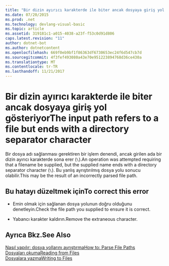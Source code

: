 ```yaml
---
title: "Bir dizin ayırıcı karakterde ile biter ancak dosyaya giriş yol gösteriyor"
ms.date: 07/20/2015
ms.prod: .net
ms.technology: devlang-visual-basic
ms.topic: article
ms.assetid: 319181c1-a015-4038-a23f-f53c0d91d806
caps.latest.revision: "11"
author: dotnet-bot
ms.author: dotnetcontent
ms.openlocfilehash: 669f0eb9bf1f86363df6730653ec24f6d547cb7d
ms.sourcegitcommit: 4f3fef493080a43e70e951223894768d36ce430a
ms.translationtype: MT
ms.contentlocale: tr-TR
ms.lasthandoff: 11/21/2017
---
```

# <a name="the-input-path-refers-to-a-file-but-ends-with-a-directory-separator-character"></a><span data-ttu-id="0de30-102">Bir dizin ayırıcı karakterde ile biter ancak dosyaya giriş yol gösteriyor</span><span class="sxs-lookup"><span data-stu-id="0de30-102">The input path refers to a file but ends with a directory separator character</span></span>
<span data-ttu-id="0de30-103">Bir dosya adı sağlanması gerektiren bir işlem denendi, ancak girilen ada bir dizin ayırıcı karakterde sona erer (`\`).</span><span class="sxs-lookup"><span data-stu-id="0de30-103">An operation was attempted requiring that a filename be supplied, but the supplied name ends with a directory separator character (`\`).</span></span> <span data-ttu-id="0de30-104">Bu yanlış ayrıştırılmış dosya yolu sonucu olabilir.</span><span class="sxs-lookup"><span data-stu-id="0de30-104">This may be the result of an incorrectly parsed file path.</span></span>  
  
## <a name="to-correct-this-error"></a><span data-ttu-id="0de30-105">Bu hatayı düzeltmek için</span><span class="sxs-lookup"><span data-stu-id="0de30-105">To correct this error</span></span>  
  
-   <span data-ttu-id="0de30-106">Emin olmak için sağlanan dosya yolunun doğru olduğunu denetleyin.</span><span class="sxs-lookup"><span data-stu-id="0de30-106">Check the file path you supplied to ensure it is correct.</span></span>  
  
-   <span data-ttu-id="0de30-107">Yabancı karakter kaldırın.</span><span class="sxs-lookup"><span data-stu-id="0de30-107">Remove the extraneous character.</span></span>  
  
## <a name="see-also"></a><span data-ttu-id="0de30-108">Ayrıca Bkz.</span><span class="sxs-lookup"><span data-stu-id="0de30-108">See Also</span></span>  
 [<span data-ttu-id="0de30-109">Nasıl yapılır: dosya yollarını ayrıştırma</span><span class="sxs-lookup"><span data-stu-id="0de30-109">How to: Parse File Paths</span></span>](../../visual-basic/developing-apps/programming/drives-directories-files/how-to-parse-file-paths.md)  
 [<span data-ttu-id="0de30-110">Dosyaları okuma</span><span class="sxs-lookup"><span data-stu-id="0de30-110">Reading from Files</span></span>](../../visual-basic/developing-apps/programming/drives-directories-files/reading-from-files.md)  
 [<span data-ttu-id="0de30-111">Dosyalara yazma</span><span class="sxs-lookup"><span data-stu-id="0de30-111">Writing to Files</span></span>](../../visual-basic/developing-apps/programming/drives-directories-files/writing-to-files.md)
